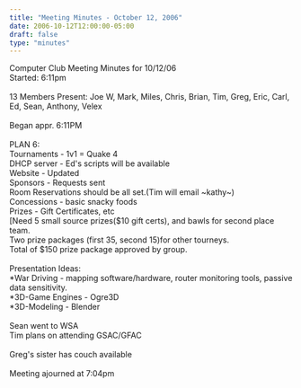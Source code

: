 ```yaml
---
title: "Meeting Minutes - October 12, 2006"
date: 2006-10-12T12:00:00-05:00
draft: false
type: "minutes"
---
```


Computer Club Meeting Minutes for 10/12/06<br />
Started: 6:11pm<br />
<br />
13 Members Present: Joe W, Mark, Miles, Chris, Brian, Tim, Greg, Eric, Carl, Ed, Sean, Anthony, Velex<br />
<br />
Began appr. 6:11PM<br />
<br />
PLAN 6:<br />
Tournaments - 1v1 = Quake 4<br />
DHCP server - Ed's scripts will be available<br />
Website - Updated<br />
Sponsors - Requests sent<br />
Room Reservations should be all set.(Tim will email ~kathy~)<br />
Concessions - basic snacky foods<br />
Prizes - Gift Certificates, etc<br />
[Need 5 small source prizes($10 gift certs), and bawls for second place team.<br />
Two prize packages (first 35, second 15)for other tourneys.<br />
Total of $150 prize package approved by group.<br />
<br />
Presentation Ideas:<br />
*War Driving - mapping software/hardware, router monitoring tools, passive data sensitivity.<br />
*3D-Game Engines - Ogre3D<br />
*3D-Modeling - Blender<br />
<br />
Sean went to WSA<br />
Tim plans on attending GSAC/GFAC<br />
<br />
Greg's sister has couch available<br />
<br />
Meeting ajourned at 7:04pm<br />
